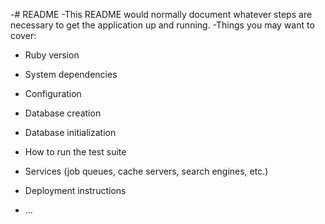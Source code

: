 -# README
-This README would normally document whatever steps are necessary to get the
application up and running.
-Things you may want to cover:

* Ruby version

* System dependencies

* Configuration

* Database creation

* Database initialization

* How to run the test suite

* Services (job queues, cache servers, search engines, etc.)

* Deployment instructions

* ...